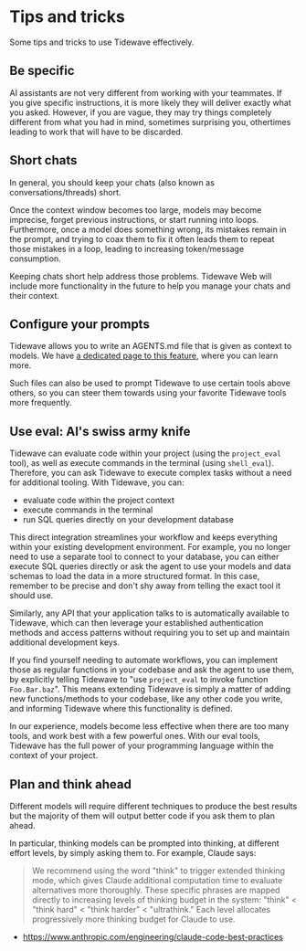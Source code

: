 # Tips and tricks

Some tips and tricks to use Tidewave effectively.

## Be specific

AI assistants are not very different from working with your teammates.
If you give specific instructions, it is more likely they will deliver
exactly what you asked. However, if you are vague, they may try things
completely different from what you had in mind, sometimes surprising you,
othertimes leading to work that will have to be discarded.

## Short chats

In general, you should keep your chats (also known as conversations/threads)
short.

Once the context window becomes too large, models may become imprecise,
forget previous instructions, or start running into loops. Furthermore,
once a model does something wrong, its mistakes remain in the prompt,
and trying to coax them to fix it often leads them to repeat those mistakes
in a loop, leading to increasing token/message consumption.

Keeping chats short help address those problems. Tidewave Web will
include more functionality in the future to help you manage your chats
and their context.

## Configure your prompts

Tidewave allows you to write an AGENTS.md file that is given as context
to models. We have [a dedicated page to this feature](agentsmd.md),
where you can learn more.

Such files can also be used to prompt Tidewave to use certain tools
above others, so you can steer them towards using your favorite
Tidewave tools more frequently.

## Use eval: AI's swiss army knife

Tidewave can evaluate code within your project (using the `project_eval` tool),
as well as execute commands in the terminal (using `shell_eval`). Therefore,
you can ask Tidewave to execute complex tasks without a need for additional
tooling. With Tidewave, you can:

  * evaluate code within the project context
  * execute commands in the terminal
  * run SQL queries directly on your development database

This direct integration streamlines your workflow and keeps everything within
your existing development environment. For example, you no longer need to use
a separate tool to connect to your database, you can either execute SQL queries
directly or ask the agent to use your models and data schemas to load the data
in a more structured format. In this case, remember to be precise and don't shy
away from telling the exact tool it should use.

Similarly, any API that your application talks to is automatically available
to Tidewave, which can then leverage your established authentication methods
and access patterns without requiring you to set up and maintain additional
development keys.

If you find yourself needing to automate workflows, you can implement those
as regular functions in your codebase and ask the agent to use them, by
explicitly telling Tidewave to "use `project_eval` to invoke function
`Foo.Bar.baz`". This means extending Tidewave is simply a matter of adding
new functions/methods to your codebase, like any other code you write, and
informing Tidewave where this functionality is defined.

In our experience, models become less effective when there are too many
tools, and work best with a few powerful ones. With our eval tools, Tidewave
has the full power of your programming language within the context of your
project.

## Plan and think ahead

Different models will require different techniques to produce the best
results but the majority of them will output better code if you ask them
to plan ahead.

In particular, thinking models can be prompted into thinking, at different
effort levels, by simply asking them to. For example, Claude says:

> We recommend using the word "think" to trigger extended thinking mode,
> which gives Claude additional computation time to evaluate alternatives
> more thoroughly. These specific phrases are mapped directly to increasing
> levels of thinking budget in the system: "think" < "think hard" <
> "think harder" < "ultrathink." Each level allocates progressively more
> thinking budget for Claude to use.

- https://www.anthropic.com/engineering/claude-code-best-practices